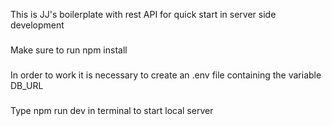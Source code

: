 This is JJ's boilerplate with rest API for quick start in server side development

###

Make sure to run npm install

###

In order to work it is necessary to create an .env file containing the variable DB_URL

###

Type npm run dev in terminal to start local server
